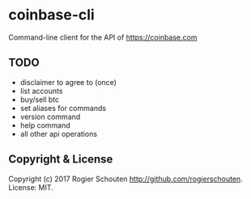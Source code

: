 # coinbase-cli

Command-line client for the API of https://coinbase.com


## TODO

* disclaimer to agree to (once)
* list accounts
* buy/sell btc
* set aliases for commands
* version command
* help command
* all other api operations

## Copyright & License

Copyright (c) 2017 Rogier Schouten <http://github.com/rogierschouten>. License: MIT.
